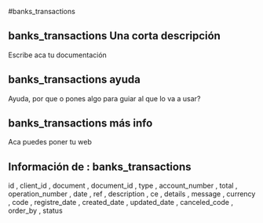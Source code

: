 #banks_transactions
## banks_transactions Una corta descripción
Escribe aca tu documentación

## banks_transactions ayuda
Ayuda, por que o pones algo para guiar al que lo va a usar?

## banks_transactions más info
Aca puedes poner tu web

## Información de : banks_transactions 
id , 
  client_id , 
  document , 
  document_id , 
  type , 
  account_number , 
  total , 
  operation_number , 
  date , 
  ref , 
  description , 
  ce , 
  details , 
  message , 
  currency , 
  code , 
  registre_date , 
  created_date , 
  updated_date , 
  canceled_code , 
  order_by , 
  status 
  